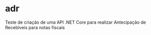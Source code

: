 # adr
Teste de criação de uma API .NET Core para realizar Antecipação de Recebíveis para notas fiscais
